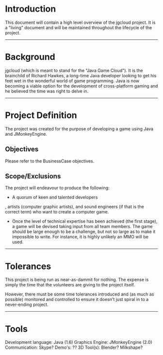 
# Introduction #
This document will contain a high level overview of the jgcloud project. It is a "living" document and will be maintained throughout the lifecycle of the project.

---

# Background #
jgcloud (which is meant to stand for the "Java Game Cloud"). It is the brainchild of Richard Hawkes, a long-time Java developer looking to get his feet wet in the wonderful world of game programming. Java is now becoming a viable option for the development of cross-platform gaming and he believed the time was right to delve in.

---

# Project Definition #
The project was created for the purpose of developing a game using Java and JMonkeyEngine.

## Objectives ##
Please refer to the BusinessCase objectives.

## Scope/Exclusions ##
The project will endeavour to produce the following:

  * A quorum of keen and talented developers


, artists (computer graphic artists), and sound engineers (if that is the correct term) who want to create a computer game.
  * Once the level of technical expertise has been achieved (the first stage), a game will be devised taking input from all team members. The game should be large enough to be a challenge, but not so large as to make it impossible to write. For instance, it is highly unlikely an MMO will be used.

---

# Tolerances #
This project is being run as near-as-dammit for nothing. The expense is simply the time that the volunteers are giving to the project itself.

However, there must be some time tolerances introduced and (as much as possible) monitored and controlled to ensure it doesn't just spiral in to a never-ending project.

---

# Tools #
Development language: Java (1.6)
Graphics Engine: JMonkeyEngine (2.0)
Communication: Skype?
Demo's: ??
3D Tool(s): Blender? Milkshape?